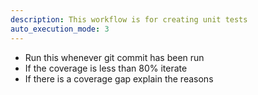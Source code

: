 ```yaml
---
description: This workflow is for creating unit tests
auto_execution_mode: 3
---
```


- Run this whenever git commit has been run
- If the coverage is less than 80% iterate
- If there is a coverage gap explain the reasons
